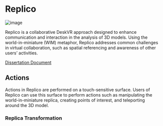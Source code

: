 # Replico

![image](https://github.com/user-attachments/assets/d90cecb5-02fd-4a93-bbd9-9d2afca3e4f1)

Replico is a collaborative DeskVR approach designed to enhance communication and interaction in the analysis of 3D models. Using the world-in-miniature (WIM) metaphor, Replico addresses common challenges in virtual collaboration, such as spatial referencing and awareness of other users’ activities.

[Dissertation Document](https://hdl.handle.net/10216/161052)

## Actions

Actions in Replico are performed on a touch-sensitive surface. Users of Replico can use this surface to perform actions such as manipulating the world-in-miniature replica, creating points of interest, and teleporting around the 3D model.

### Replica Transformation


